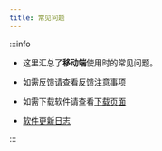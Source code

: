 ```yaml
---
title: 常见问题
---
```


:::info

- 这里汇总了**移动端**使用时的常见问题。

- 如需反馈请查看[反馈注意事项](../../report/)

- 如需下载软件请查看[下载页面](../../download/)

- [软件更新日志](https://github.com/lyswhut/lx-music-mobile/blob/master/CHANGELOG.md)

:::

<!--
## 如何使用此文档

### 电脑端

![desktop](https://tvax2.sinaimg.cn/large/007SWtfrly1h9jegdcgmkj30y10i178p.jpg)

### 移动端

![mobile](https://shp.qpic.cn/collector/2964359326/10fff8c0-5d0a-4839-bd9c-0b379eb72d9b/640?mType=Other) -->
